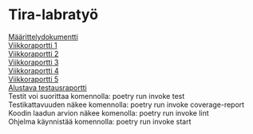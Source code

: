 # Tira-labratyö

[Määrittelydokumentti](https://github.com/tirhelen/tiralabra/blob/2421251481009fb360f52bffd6505a979e53effd/documentation/maarittelydokumentti.md)
<br>
[Viikkoraportti 1](https://github.com/tirhelen/tiralabra/blob/2421251481009fb360f52bffd6505a979e53effd/documentation/viikkoraportti1.md)
<br>
[Viikkoraportti 2](https://github.com/tirhelen/tiralabra/blob/4ae8336c337cfd561237d3ec72ae782562ecc6cb/documentation/viikkoraportti2.md)
<br>
[Viikkoraportti 3](https://github.com/tirhelen/tiralabra/blob/528594081a7cb19717c8f41e61bbd97692fdc6bd/documentation/viikkoraportti3.md)
<br>
[Viikkoraportti 4](https://github.com/tirhelen/tiralabra/blob/87dd8a3d9359f39fa4250d2d9c87909a7e4632c7/documentation/viikkoraportti4.md)
<br>
[Viikkoraportti 5](https://github.com/tirhelen/tiralabra/blob/7b4efa947167fb2efaefec696a1c6e8f872b9f87/documentation/viikkoraportti5.md)
<br>
[Alustava testausraportti](https://github.com/tirhelen/tiralabra/blob/87dd8a3d9359f39fa4250d2d9c87909a7e4632c7/documentation/testausraportti.md)
<br>
Testit voi suorittaa komennolla: poetry run invoke test <br>
Testikattavuuden näkee komennolla: poetry run invoke coverage-report <br>
Koodin laadun arvion näkee komenolla: poetry run invoke lint <br>
Ohjelma käynnistää komennolla: poetry run invoke start 

